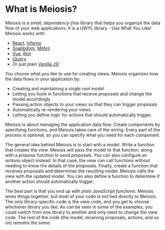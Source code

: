 # What is Meiosis?

Meiosis is a *small*, *dependency-free* library that helps you organize the data flow of your web applications. It is a UWYL library - Use What You Like! Meiosis works with:

- [React](https://facebook.github.io/react/),  [Inferno](http://github.com/trueadm/inferno)
- [Snabbdom](http://github.com/paldepind/snabbdom), [Mithril](http://mithril.js.org)
- [Vue](http://vuejs.org), [Riot](http://riotjs.com)
- [jQuery](http://jquery.com)
- Or just plain [Vanilla JS](http://vanilla-js.com)!

You choose what you like to use for creating views. Meiosis organizes how the data flows in your application by:

- Creating and maintaining a *single root model*
- Letting you hook in functions that receive *proposals* and change the model accordingly
- Passing action objects to your views so that they can trigger proposals
- Automatically re-rendering your views
- Letting you define logic for actions that should automatically trigger.

Meiosis is about managing the application data flow. Create components by specifying functions, and Meiosis takes care of the wiring. Every part of the process is optional, so you can specify what you need for each component.

The general idea behind Meiosis is to start with a model. Write a function that creates the view. Meiosis will pass the model to that function, along with a *propose* function to send proposals. You can also configure an *actions* object instead. In that case, the view can call functions without needing to know the details of the proposals. Finally, create a function that receives proposals and determines the resulting model. Meiosis calls the view with the updated model. You can also define a function to determine if another action should automatically trigger.

The best part is that you end up with *plain JavaScript functions*. Meiosis wires things together, but most of your code is not tied directly to Meiosis. The only library-specific code is the view code, and you get to choose whichever library you like. As can be seen in some of the examples, you could switch from one library to another and only need to change the view code. The rest of the code (the model, receiving proposals, actions, and so on) *remains the same*.
